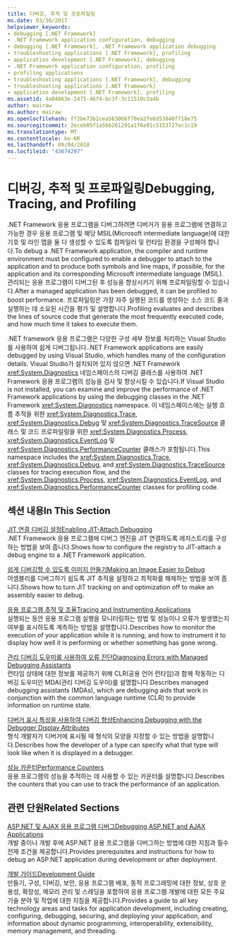 ```yaml
---
title: 디버깅, 추적 및 프로파일링
ms.date: 03/30/2017
helpviewer_keywords:
- debugging [.NET Framework]
- .NET Framework application configuration, debugging
- debugging [.NET Framework], .NET Framework application debugging
- troubleshooting applications [.NET Framework], profiling
- application development [.NET Framework], debugging
- .NET Framework application configuration, profiling
- profiling applications
- troubleshooting applications [.NET Framework], debugging
- troubleshooting applications [.NET Framework]
- application development [.NET Framework], profiling
ms.assetid: 4a04863e-2475-46f4-bc3f-3c11510c2a4b
author: mairaw
ms.author: mairaw
ms.openlocfilehash: ff2be73b2cea563066f70ea2fe6d53840f718e75
ms.sourcegitcommit: 2eceb05f1a5bb261291a1f6a91c5153727ac1c19
ms.translationtype: MT
ms.contentlocale: ko-KR
ms.lasthandoff: 09/04/2018
ms.locfileid: "43674297"
---
```

# <a name="debugging-tracing-and-profiling"></a><span data-ttu-id="073d4-102">디버깅, 추적 및 프로파일링</span><span class="sxs-lookup"><span data-stu-id="073d4-102">Debugging, Tracing, and Profiling</span></span>
<span data-ttu-id="073d4-103">.NET Framework 응용 프로그램을 디버그하려면 디버거가 응용 프로그램에 연결하고 가능한 경우 응용 프로그램 및 해당 MSIL(Microsoft intermediate language)에 대한 기호 및 라인 맵을 둘 다 생성할 수 있도록 컴파일러 및 런타임 환경을 구성해야 합니다.</span><span class="sxs-lookup"><span data-stu-id="073d4-103">To debug a .NET Framework application, the compiler and runtime environment must be configured to enable a debugger to attach to the application and to produce both symbols and line maps, if possible, for the application and its corresponding Microsoft intermediate language (MSIL).</span></span> <span data-ttu-id="073d4-104">관리되는 응용 프로그램이 디버그된 후 성능을 향상시키기 위해 프로파일링할 수 있습니다.</span><span class="sxs-lookup"><span data-stu-id="073d4-104">After a managed application has been debugged, it can be profiled to boost performance.</span></span> <span data-ttu-id="073d4-105">프로파일링은 가장 자주 실행된 코드를 생성하는 소스 코드 줄과 실행하는 데 소요된 시간을 평가 및 설명합니다.</span><span class="sxs-lookup"><span data-stu-id="073d4-105">Profiling evaluates and describes the lines of source code that generate the most frequently executed code, and how much time it takes to execute them.</span></span>  
  
 <span data-ttu-id="073d4-106">.NET framework 응용 프로그램은 다양한 구성 세부 정보를 처리하는 Visual Studio를 사용하여 쉽게 디버그됩니다.</span><span class="sxs-lookup"><span data-stu-id="073d4-106">.NET Framework applications are easily debugged by using Visual Studio, which handles many of the configuration details.</span></span> <span data-ttu-id="073d4-107">Visual Studio가 설치되어 있지 않으면 .NET Framework <xref:System.Diagnostics> 네임스페이스의 디버깅 클래스를 사용하여 .NET Framework 응용 프로그램의 성능을 검사 및 향상시킬 수 있습니다.</span><span class="sxs-lookup"><span data-stu-id="073d4-107">If Visual Studio is not installed, you can examine and improve the performance of .NET Framework applications by using the debugging classes in the .NET Framework <xref:System.Diagnostics> namespace.</span></span> <span data-ttu-id="073d4-108">이 네임스페이스에는 실행 흐름 추적을 위한 <xref:System.Diagnostics.Trace>, <xref:System.Diagnostics.Debug> 및 <xref:System.Diagnostics.TraceSource> 클래스 및 코드 프로파일링을 위한 <xref:System.Diagnostics.Process>, <xref:System.Diagnostics.EventLog> 및 <xref:System.Diagnostics.PerformanceCounter> 클래스가 포함됩니다.</span><span class="sxs-lookup"><span data-stu-id="073d4-108">This namespace includes the <xref:System.Diagnostics.Trace>, <xref:System.Diagnostics.Debug>, and <xref:System.Diagnostics.TraceSource> classes for tracing execution flow, and the <xref:System.Diagnostics.Process>, <xref:System.Diagnostics.EventLog>, and <xref:System.Diagnostics.PerformanceCounter> classes for profiling code.</span></span>  
  
## <a name="in-this-section"></a><span data-ttu-id="073d4-109">섹션 내용</span><span class="sxs-lookup"><span data-stu-id="073d4-109">In This Section</span></span>  
 [<span data-ttu-id="073d4-110">JIT 연결 디버깅 설정</span><span class="sxs-lookup"><span data-stu-id="073d4-110">Enabling JIT-Attach Debugging</span></span>](../../../docs/framework/debug-trace-profile/enabling-jit-attach-debugging.md)  
 <span data-ttu-id="073d4-111">.NET Framework 응용 프로그램에 디버그 엔진을 JIT 연결하도록 레지스트리를 구성하는 방법을 보여 줍니다.</span><span class="sxs-lookup"><span data-stu-id="073d4-111">Shows how to configure the registry to JIT-attach a debug engine to a .NET Framework application.</span></span>  
  
 [<span data-ttu-id="073d4-112">쉽게 디버깅할 수 있도록 이미지 만들기</span><span class="sxs-lookup"><span data-stu-id="073d4-112">Making an Image Easier to Debug</span></span>](../../../docs/framework/debug-trace-profile/making-an-image-easier-to-debug.md)  
 <span data-ttu-id="073d4-113">어셈블리를 디버그하기 쉽도록 JIT 추적을 설정하고 최적화를 해제하는 방법을 보여 줍니다.</span><span class="sxs-lookup"><span data-stu-id="073d4-113">Shows how to turn JIT tracking on and optimization off to make an assembly easier to debug.</span></span>  
  
 [<span data-ttu-id="073d4-114">응용 프로그램 추적 및 조율</span><span class="sxs-lookup"><span data-stu-id="073d4-114">Tracing and Instrumenting Applications</span></span>](../../../docs/framework/debug-trace-profile/tracing-and-instrumenting-applications.md)  
 <span data-ttu-id="073d4-115">실행되는 동안 응용 프로그램 실행을 모니터링하는 방법 및 성능이나 오류가 발생했는지 여부를 표시하도록 계측하는 방법을 설명합니다.</span><span class="sxs-lookup"><span data-stu-id="073d4-115">Describes how to monitor the execution of your application while it is running, and how to instrument it to display how well it is performing or whether something has gone wrong.</span></span>  
  
 [<span data-ttu-id="073d4-116">관리 디버깅 도우미를 사용하여 오류 진단</span><span class="sxs-lookup"><span data-stu-id="073d4-116">Diagnosing Errors with Managed Debugging Assistants</span></span>](../../../docs/framework/debug-trace-profile/diagnosing-errors-with-managed-debugging-assistants.md)  
 <span data-ttu-id="073d4-117">런타임 상태에 대한 정보를 제공하기 위해 CLR(공용 언어 런타임)과 함께 작동하는 디버깅 도우미인 MDA(관리 디버깅 도우미)를 설명합니다.</span><span class="sxs-lookup"><span data-stu-id="073d4-117">Describes managed debugging assistants (MDAs), which are debugging aids that work in conjunction with the common language runtime (CLR) to provide information on runtime state.</span></span>  
  
 [<span data-ttu-id="073d4-118">디버거 표시 특성을 사용하여 디버깅 향상</span><span class="sxs-lookup"><span data-stu-id="073d4-118">Enhancing Debugging with the Debugger Display Attributes</span></span>](../../../docs/framework/debug-trace-profile/enhancing-debugging-with-the-debugger-display-attributes.md)  
 <span data-ttu-id="073d4-119">형식 개발자가 디버거에 표시될 때 형식의 모양을 지정할 수 있는 방법을 설명합니다.</span><span class="sxs-lookup"><span data-stu-id="073d4-119">Describes how the developer of a type can specify what that type will look like when it is displayed in a debugger.</span></span>  
  
 [<span data-ttu-id="073d4-120">성능 카운터</span><span class="sxs-lookup"><span data-stu-id="073d4-120">Performance Counters</span></span>](../../../docs/framework/debug-trace-profile/performance-counters.md)  
 <span data-ttu-id="073d4-121">응용 프로그램의 성능을 추적하는 데 사용할 수 있는 카운터를 설명합니다.</span><span class="sxs-lookup"><span data-stu-id="073d4-121">Describes the counters that you can use to track the performance of an application.</span></span>  
  
## <a name="related-sections"></a><span data-ttu-id="073d4-122">관련 단원</span><span class="sxs-lookup"><span data-stu-id="073d4-122">Related Sections</span></span>  
 [<span data-ttu-id="073d4-123">ASP.NET 및 AJAX 응용 프로그램 디버그</span><span class="sxs-lookup"><span data-stu-id="073d4-123">Debugging ASP.NET and AJAX Applications</span></span>](https://msdn.microsoft.com/library/9d531913-541b-47b8-864d-138021fca0c6)  
 <span data-ttu-id="073d4-124">개발 중이나 개발 후에 ASP.NET 응용 프로그램을 디버그하는 방법에 대한 지침과 필수 전제 조건을 제공합니다.</span><span class="sxs-lookup"><span data-stu-id="073d4-124">Provides prerequisites and instructions for how to debug an ASP.NET application during development or after deployment.</span></span>  
  
 [<span data-ttu-id="073d4-125">개발 가이드</span><span class="sxs-lookup"><span data-stu-id="073d4-125">Development Guide</span></span>](../../../docs/framework/development-guide.md)  
 <span data-ttu-id="073d4-126">만들기, 구성, 디버깅, 보안, 응용 프로그램 배포, 동적 프로그래밍에 대한 정보, 상호 운용성, 확장성, 메모리 관리 및 스레딩을 포함하여 응용 프로그램 개발에 대한 모든 주요 기술 분야 및 작업에 대한 지침을 제공합니다.</span><span class="sxs-lookup"><span data-stu-id="073d4-126">Provides a guide to all key technology areas and tasks for application development, including creating, configuring, debugging, securing, and deploying your application, and information about dynamic programming, interoperability, extensibility, memory management, and threading.</span></span>

